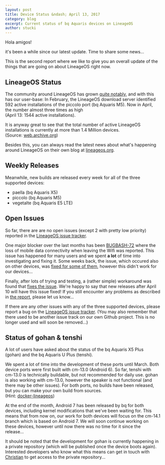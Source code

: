 ```yaml
---
layout: post
title: Device Status &ndash; April 13, 2017
category: blog
excerpt: Current status of bq Aquaris devices on LineageOS
author: stucki
---
```


Hola amigos! 

it's been a while since our latest update. Time to share some news... 

This is the second report where we like to give you an overall update of the things that are going on about LineageOS right now. 

LineageOS Status
----------------

The community around LineageOS has grown [quite notably](https://stats.lineageos.org/), and with this has our user-base: In February, the LineageOS download server identified 592 active installations of the piccolo port (bq Aquaris M5). Now in April, the number almost three times as high  
(April 13: 1544 active installations). 

It is anyway great to see that the total number of active LineageOS installations is currently at more than 1.4 Million devices.  
(Source: [web.archive.org](http://web.archive.org/web/*/https://stats.lineageos.org/)) 

Besides this, you can always read the latest news about what's happening around LineageOS on their own blog at [lineageos.org](https://lineageos.org/).

Weekly Releases
---------------

Meanwhile, new builds are released every week for all of the three supported devices:

* paella (bq Aquaris X5)
* piccolo (bq Aquaris M5)
* vegetalte (bq Aquaris E5 LTE)

Open Issues
-----------

So far, there are are no open issues (except 2 with pretty low priority) reported in the [LineageOS issue tracker](https://jira.lineageos.org/). 

One major blocker over the last months has been [BUGBASH-72](https://jira.lineageos.org/browse/BUGBASH-72) where the loss of mobile data connectivity when leaving the Wifi was reported. This issue has happened for many users and we spent __a lot__ of time into investigating and fixing it. Some weeks back, the issue, which occured also on other devices, was [fixed for some of them](https://review.lineageos.org/#/c/163824/), however this didn't work for our devices... 

Finally, after lots of trying and testing, a (rather simple) workaround was found that [fixes the issue](https://review.lineageos.org/#/c/168163/). We're happy to say that new releases after April 10 will have this issue fixed! If you still encounter any problems as described in [the report](https://jira.lineageos.org/browse/BUGBASH-72), please let us know...

If there are any other issues with any of the three supported devices, please report a bug on the [LineageOS issue tracker](https://jira.lineageos.org/). 
(You may also remember that there used to be another issue track on our own Github project. This is no longer used and will soon be removed...)

Status of gohan & tenshi
------------------------

A lot of users have asked about the status of the bq Aquaris X5 Plus (gohan) and the bq Aquaris U Plus (tenshi).

We spent a lot of time into the development of these ports until March. Both device ports were first built with cm-13.0 (Android 6). 
So far, tenshi with cm-13.0 is technically buildable, but not recommended for daily use. gohan is also working with cm-13.0, however the speaker is not functional (and there may be other issues). For both ports, no builds have been released, but you can make your own build from sources.  
(Hint: [docker-lineageos](https://github.com/stucki/docker-lineageos)) 

At the end of the month, Android 7 has been released by bq for both devices, including kernel modifications that we've been waiting for. This means that from now on, our work for both devices will focus on the cm-14.1 branch which is based on Android 7. We will soon continue working on these devices, however until now there was no time for it since the release... 

It should be noted that the development for gohan is currently happening in a private repository (which will be published once the device boots again). Interested developers who know what this means can get in touch with [Christian](https://github.com/cmorlok) to get access to the private repository... 
